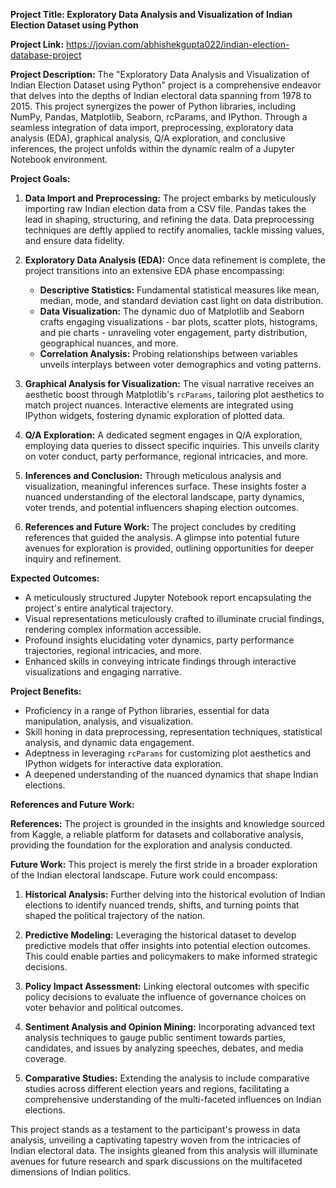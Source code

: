 **Project Title: Exploratory Data Analysis and Visualization of Indian Election Dataset using Python**

**Project Link:** https://jovian.com/abhishekgupta022/indian-election-database-project

**Project Description:**
The "Exploratory Data Analysis and Visualization of Indian Election Dataset using Python" project is a comprehensive endeavor that delves into the depths of Indian electoral data spanning from 1978 to 2015. This project synergizes the power of Python libraries, including NumPy, Pandas, Matplotlib, Seaborn, rcParams, and IPython. Through a seamless integration of data import, preprocessing, exploratory data analysis (EDA), graphical analysis, Q/A exploration, and conclusive inferences, the project unfolds within the dynamic realm of a Jupyter Notebook environment.

**Project Goals:**

1. **Data Import and Preprocessing:** The project embarks by meticulously importing raw Indian election data from a CSV file. Pandas takes the lead in shaping, structuring, and refining the data. Data preprocessing techniques are deftly applied to rectify anomalies, tackle missing values, and ensure data fidelity.

2. **Exploratory Data Analysis (EDA):** Once data refinement is complete, the project transitions into an extensive EDA phase encompassing:
   - **Descriptive Statistics:** Fundamental statistical measures like mean, median, mode, and standard deviation cast light on data distribution.
   - **Data Visualization:** The dynamic duo of Matplotlib and Seaborn crafts engaging visualizations - bar plots, scatter plots, histograms, and pie charts - unraveling voter engagement, party distribution, geographical nuances, and more.
   - **Correlation Analysis:** Probing relationships between variables unveils interplays between voter demographics and voting patterns.

3. **Graphical Analysis for Visualization:** The visual narrative receives an aesthetic boost through Matplotlib's `rcParams`, tailoring plot aesthetics to match project nuances. Interactive elements are integrated using IPython widgets, fostering dynamic exploration of plotted data.

4. **Q/A Exploration:** A dedicated segment engages in Q/A exploration, employing data queries to dissect specific inquiries. This unveils clarity on voter conduct, party performance, regional intricacies, and more.

5. **Inferences and Conclusion:** Through meticulous analysis and visualization, meaningful inferences surface. These insights foster a nuanced understanding of the electoral landscape, party dynamics, voter trends, and potential influencers shaping election outcomes.

6. **References and Future Work:** The project concludes by crediting references that guided the analysis. A glimpse into potential future avenues for exploration is provided, outlining opportunities for deeper inquiry and refinement.

**Expected Outcomes:**
- A meticulously structured Jupyter Notebook report encapsulating the project's entire analytical trajectory.
- Visual representations meticulously crafted to illuminate crucial findings, rendering complex information accessible.
- Profound insights elucidating voter dynamics, party performance trajectories, regional intricacies, and more.
- Enhanced skills in conveying intricate findings through interactive visualizations and engaging narrative.

**Project Benefits:**
- Proficiency in a range of Python libraries, essential for data manipulation, analysis, and visualization.
- Skill honing in data preprocessing, representation techniques, statistical analysis, and dynamic data engagement.
- Adeptness in leveraging `rcParams` for customizing plot aesthetics and IPython widgets for interactive data exploration.
- A deepened understanding of the nuanced dynamics that shape Indian elections.

**References and Future Work:**

**References:** The project is grounded in the insights and knowledge sourced from Kaggle, a reliable platform for datasets and collaborative analysis, providing the foundation for the exploration and analysis conducted.

**Future Work:** This project is merely the first stride in a broader exploration of the Indian electoral landscape. Future work could encompass:

1. **Historical Analysis:** Further delving into the historical evolution of Indian elections to identify nuanced trends, shifts, and turning points that shaped the political trajectory of the nation.

2. **Predictive Modeling:** Leveraging the historical dataset to develop predictive models that offer insights into potential election outcomes. This could enable parties and policymakers to make informed strategic decisions.

3. **Policy Impact Assessment:** Linking electoral outcomes with specific policy decisions to evaluate the influence of governance choices on voter behavior and political outcomes.

4. **Sentiment Analysis and Opinion Mining:** Incorporating advanced text analysis techniques to gauge public sentiment towards parties, candidates, and issues by analyzing speeches, debates, and media coverage.

5. **Comparative Studies:** Extending the analysis to include comparative studies across different election years and regions, facilitating a comprehensive understanding of the multi-faceted influences on Indian elections.

This project stands as a testament to the participant's prowess in data analysis, unveiling a captivating tapestry woven from the intricacies of Indian electoral data. The insights gleaned from this analysis will illuminate avenues for future research and spark discussions on the multifaceted dimensions of Indian politics.
